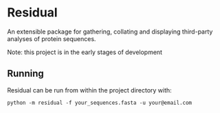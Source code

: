 # Residual
An extensible package for gathering, collating and displaying third-party analyses of protein sequences.

Note: this project is in the early stages of development

## Running

Residual can be run from within the project directory with:

```commandline
python -m residual -f your_sequences.fasta -u your@email.com
```
